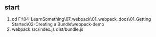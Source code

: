 
## start
1. cd F:\04-LearnSomething\07_webpack\01_webpack_docs\01_Getting Started\02-Creating a Bundle\webpack-demo
2. webpack src/index.js dist/bundle.js